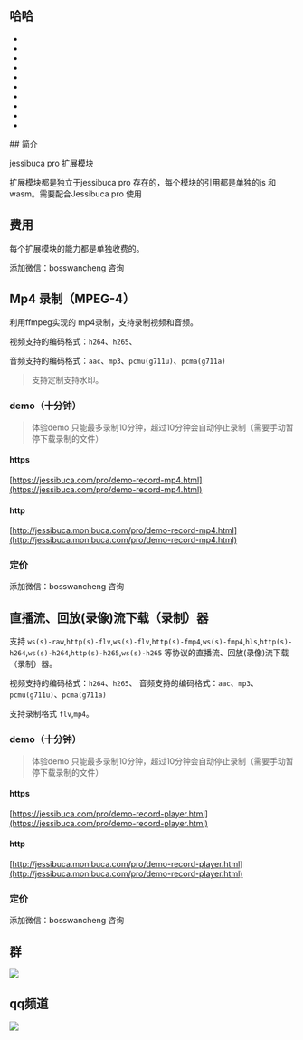 ## 哈哈
-
-
-
-
-
-
-
-
-
-
<Rice/>
## 简介

jessibuca pro 扩展模块

扩展模块都是独立于jessibuca pro 存在的，每个模块的引用都是单独的js 和wasm。需要配合Jessibuca pro 使用

## 费用
每个扩展模块的能力都是单独收费的。

添加微信：bosswancheng 咨询


## Mp4 录制（MPEG-4）

利用ffmpeg实现的 mp4录制，支持录制视频和音频。

视频支持的编码格式：`h264`、`h265`、

音频支持的编码格式：`aac`、`mp3`、`pcmu(g711u)`、`pcma(g711a)`

> 支持定制支持水印。

### demo（十分钟）

> 体验demo 只能最多录制10分钟，超过10分钟会自动停止录制（需要手动暂停下载录制的文件）
>
#### https
[https://jessibuca.com/pro/demo-record-mp4.html](https://jessibuca.com/pro/demo-record-mp4.html)

#### http
[http://jessibuca.monibuca.com/pro/demo-record-mp4.html](http://jessibuca.monibuca.com/pro/demo-record-mp4.html)

### 定价

添加微信：bosswancheng 咨询


## 直播流、回放(录像)流下载（录制）器

支持 `ws(s)-raw`,`http(s)-flv`,`ws(s)-flv`,`http(s)-fmp4`,`ws(s)-fmp4`,`hls`,`http(s)-h264`,`ws(s)-h264`,`http(s)-h265`,`ws(s)-h265` 等协议的直播流、回放(录像)流下载（录制）器。

视频支持的编码格式：`h264`、`h265`、
音频支持的编码格式：`aac`、`mp3`、`pcmu(g711u)`、`pcma(g711a)`

支持录制格式 `flv`,`mp4`。

### demo（十分钟）

> 体验demo 只能最多录制10分钟，超过10分钟会自动停止录制（需要手动暂停下载录制的文件）
>
#### https
[https://jessibuca.com/pro/demo-record-player.html](https://jessibuca.com/pro/demo-record-player.html)

#### http
[http://jessibuca.monibuca.com/pro/demo-record-player.html](http://jessibuca.monibuca.com/pro/demo-record-player.html)

### 定价

添加微信：bosswancheng 咨询




## 群

<img src="/public/qrcode.jpeg">


## qq频道
<img src="/public/qq-qrcode.jpg">
